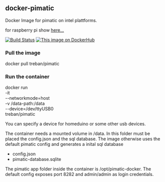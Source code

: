## docker-pimatic

Docker Image for pimatic on intel plattforms.

for raspberry pi  show [here...](https://hub.docker.com/r/treban/pimatic-rpi/)

[![Build Status](https://travis-ci.org/treban/docker-pimatic.svg?branch=master)](https://travis-ci.org/treban/docker-pimatic)
[![This image on DockerHub](https://img.shields.io/docker/pulls/treban/pimatic.svg)](https://hub.docker.com/r/treban/pimatic/)


### Pull the image

docker pull treban/pimatic

### Run the container

docker run \
   -it \
   --networkmode=host \
   -v /data-path:/data \
   --device=/dev/ttyUSB0 \
   treban/pimatic

You can specify a device for homeduino or some other usb devices.

The container needs a mounted volume in /data.
In this folder must be placed the config.json and the sql database.
The image otherwise uses the default pimatic config and 
generates a inital sql database

- config.json
- pimatic-database.sqlite

The pimatic app folder inside the container is /opt/pimatic-docker.
The default config exposes port 8282 and admin/admin as login credentials.
